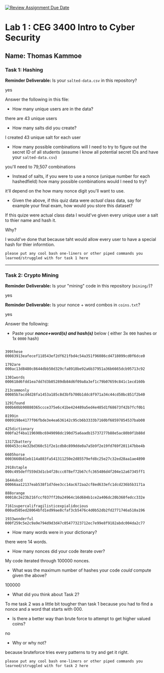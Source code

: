 [![Review Assignment Due Date](https://classroom.github.com/assets/deadline-readme-button-22041afd0340ce965d47ae6ef1cefeee28c7c493a6346c4f15d667ab976d596c.svg)](https://classroom.github.com/a/SPs4PNWX)
# Lab 1 : CEG 3400 Intro to Cyber Security

## Name: Thomas Kammoe

### Task 1: Hashing

**Reminder Deliverable:** Is your `salted-data.csv` in this repository?

yes

Answer the following in this file:

* How many unique users are in the data?


 there are 43 unique users


* How many salts did you create?


I created 43 unique salt for each user


* How many possible combinations will I need to try to figure out the secret ID
  of all students (assume I know all potential secret IDs and have your
  `salted-data.csv`)


 you'll need to 79,507 combinations




* Instead of salts, if you were to use a nonce (unique number for each hashedfield) how many possible combinations would I need to try?


it'll depend on the how many nonce digit you'll want to use.


* Given the above, if this quiz data were *actual* class data, say for example
  your final exam, how would you store this dataset?


If this quize were actual class data I would've given every unique user a salt to thier name and hash it.


  Why?

I would've done that because taht would allow every user to have a special hash for thier informtion.  



```bash
please put any cool bash one-liners or other piped commands you
learned/struggled with for task 1 here
```

---

### Task 2: Crypto Mining

**Reminder Deliverable:** Is your "mining" code in this repository (`mining/`)?

yes

**Reminder Deliverable:** Is your nonce + word combos in `coins.txt`?

yes


Answer the following:

* Paste your ***nonce+word(s) and hash(s)*** below ( either 3x `000` hashes or 1x `0000`
hash)

```

399these
00083913eafecef118543ef2df621fbd4c54a351f96086cd4718099cd0f6dce0

1792are
000ac13d8480c8644dbb50d329cfa8918be92a6b37951a36b6665dcb95713c92

1301words
000618d6fdd1ea7dd7d3b05289db84d6f09a8a3ef1c79b07659c841c1ecd160b

213commonly
00085b7acd4d28fa1453a185c8d3bfb700b1ddc8f971a34c44cd50bc851f2b40

1291found
000b60bb90880365ccce375e6c41be424489a5ed4e485d1f68673f42b7fcf0b1

8199in
0009198e4177f06fbde3e4ea636142c95cb6b3333b7160bf68597854537bab08

425dictionary
000fa2f4ba119690bc6949098dc190d75a6aadb15737277b88e5ac80b9f1b88d

13172battery
000453cc4e32bd360c51f2e1cdb8c899dde0a7a5b9f2e19fd769f201147bbe4b

6605horse
0003660b81eb114a883fa541311250e2d85579efd8c25e27c32ed28aa1ae4890

2918staple
000c495deff559d3d1cb4f28ccc078ef72b67cfc365486d4f204e12a67345ff1

1644xkcd
00066aa12137eab538f1d7dee3cc14ac672aa2cf8ed633efc1dcd236b5b3171a

888orange
00018c2e23b216fccf037ff20a24964c16d684b1ce2a406dc20b360fedcc332e

7161supercalifragilisticexpialidocious
000ad505ed28064bfd1ed99ae8cfaf3cb5476c4d0b52db2fd2771746a510a196

1933wonderful
000f259c5e2c9a9e794d9d3d47c05477323712ec7e99e8f9182abdc004da2c77
```

* How many words were in your dictionary?

there were 14 words.


* How many nonces did your code iterate over?

My code iterated through 100000 nonces. 


* What was the maximum number of hashes your code *could* compute given the above? 

100000


* What did you think about Task 2?

To me task 2 was a little bit tougher than task 1 because you had to find a nonce and a word that starts with 000.

* Is there a better way than brute force to attempt to get higher valued coins?

no 

* Why or why not?

because bruteforce tries every patterns to try and get it right.


```bash
please put any cool bash one-liners or other piped commands you
learned/struggled with for task 2 here
```

